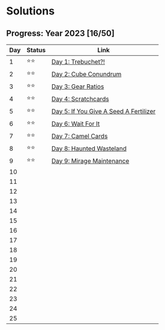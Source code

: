 # Solutions

## Progress: Year 2023 [16/50]

| Day | Status | Link                                           |
| --- | ------ | ---------------------------------------------- |
| 1   | ⭐⭐   | [Day 1: Trebuchet?!](day1)                     |
| 2   | ⭐⭐   | [Day 2: Cube Conundrum](day2)                  |
| 3   | ⭐⭐   | [Day 3: Gear Ratios](day3)                     |
| 4   | ⭐⭐   | [Day 4: Scratchcards](day4)                    |
| 5   | ⭐⭐   | [Day 5: If You Give A Seed A Fertilizer](day5) |
| 6   | ⭐⭐   | [Day 6: Wait For It](day6)                     |
| 7   | ⭐⭐   | [Day 7: Camel Cards](day7)                     |
| 8   | ⭐⭐   | [Day 8: Haunted Wasteland](day8)               |
| 9   | ⭐⭐   | [Day 9: Mirage Maintenance](day9)              |
| 10  |        |                                                |
| 11  |        |                                                |
| 12  |        |                                                |
| 13  |        |                                                |
| 14  |        |                                                |
| 15  |        |                                                |
| 16  |        |                                                |
| 17  |        |                                                |
| 18  |        |                                                |
| 19  |        |                                                |
| 20  |        |                                                |
| 21  |        |                                                |
| 22  |        |                                                |
| 23  |        |                                                |
| 24  |        |                                                |
| 25  |        |                                                |
